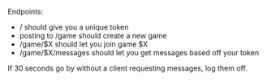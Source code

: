 Endpoints:  
- / should give you a unique token  
- posting to /game should create a new game  
- /game/$X should let you join game $X  
- /game/$X/messages should let you get messages based off your token  

If 30 seconds go by without a client requesting messages, log them off.
